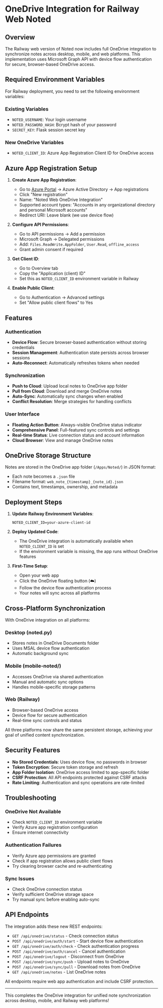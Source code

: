 # OneDrive Integration for Railway Web Noted

## Overview

The Railway web version of Noted now includes full OneDrive integration to synchronize notes across desktop, mobile, and web platforms. This implementation uses Microsoft Graph API with device flow authentication for secure, browser-based OneDrive access.

## Required Environment Variables

For Railway deployment, you need to set the following environment variables:

### Existing Variables
- `NOTED_USERNAME`: Your login username
- `NOTED_PASSWORD_HASH`: Bcrypt hash of your password
- `SECRET_KEY`: Flask session secret key

### New OneDrive Variables
- `NOTED_CLIENT_ID`: Azure App Registration Client ID for OneDrive access

## Azure App Registration Setup

1. **Create Azure App Registration**:
   - Go to [Azure Portal](https://portal.azure.com) → Azure Active Directory → App registrations
   - Click "New registration"
   - Name: "Noted Web OneDrive Integration"
   - Supported account types: "Accounts in any organizational directory and personal Microsoft accounts"
   - Redirect URI: Leave blank (we use device flow)

2. **Configure API Permissions**:
   - Go to API permissions → Add a permission
   - Microsoft Graph → Delegated permissions
   - Add: `Files.ReadWrite.AppFolder`, `User.Read`, `offline_access`
   - Grant admin consent if required

3. **Get Client ID**:
   - Go to Overview tab
   - Copy the "Application (client) ID"
   - Set this as `NOTED_CLIENT_ID` environment variable in Railway

4. **Enable Public Client**:
   - Go to Authentication → Advanced settings
   - Set "Allow public client flows" to Yes

## Features

### Authentication
- **Device Flow**: Secure browser-based authentication without storing credentials
- **Session Management**: Authentication state persists across browser sessions
- **Auto-Reconnect**: Automatically refreshes tokens when needed

### Synchronization
- **Push to Cloud**: Upload local notes to OneDrive app folder
- **Pull from Cloud**: Download and merge OneDrive notes
- **Auto-Sync**: Automatically sync changes when enabled
- **Conflict Resolution**: Merge strategies for handling conflicts

### User Interface
- **Floating Action Button**: Always-visible OneDrive status indicator
- **Comprehensive Panel**: Full-featured sync controls and settings
- **Real-time Status**: Live connection status and account information
- **Cloud Browser**: View and manage OneDrive notes

## OneDrive Storage Structure

Notes are stored in the OneDrive app folder (`/Apps/Noted/`) in JSON format:
- Each note becomes a `.json` file
- Filename format: `web_note_{timestamp}_{note_id}.json`
- Contains text, timestamps, ownership, and metadata

## Deployment Steps

1. **Update Railway Environment Variables**:
   ```
   NOTED_CLIENT_ID=your-azure-client-id
   ```

2. **Deploy Updated Code**:
   - The OneDrive integration is automatically available when `NOTED_CLIENT_ID` is set
   - If the environment variable is missing, the app runs without OneDrive features

3. **First-Time Setup**:
   - Open your web app
   - Click the OneDrive floating button (☁️)
   - Follow the device flow authentication process
   - Your notes will sync across all platforms

## Cross-Platform Synchronization

With OneDrive integration on all platforms:

### Desktop (noted.py)
- Stores notes in OneDrive Documents folder
- Uses MSAL device flow authentication
- Automatic background sync

### Mobile (mobile-noted/)
- Accesses OneDrive via shared authentication
- Manual and automatic sync options
- Handles mobile-specific storage patterns

### Web (Railway)
- Browser-based OneDrive access
- Device flow for secure authentication
- Real-time sync controls and status

All three platforms now share the same persistent storage, achieving your goal of unified content synchronization.

## Security Features

- **No Stored Credentials**: Uses device flow, no passwords in browser
- **Token Encryption**: Secure token storage and refresh
- **App Folder Isolation**: OneDrive access limited to app-specific folder
- **CSRF Protection**: All API endpoints protected against CSRF attacks
- **Rate Limiting**: Authentication and sync operations are rate-limited

## Troubleshooting

### OneDrive Not Available
- Check `NOTED_CLIENT_ID` environment variable
- Verify Azure app registration configuration
- Ensure internet connectivity

### Authentication Failures
- Verify Azure app permissions are granted
- Check if app registration allows public client flows
- Try clearing browser cache and re-authenticating

### Sync Issues
- Check OneDrive connection status
- Verify sufficient OneDrive storage space
- Try manual sync before enabling auto-sync

## API Endpoints

The integration adds these new REST endpoints:

- `GET /api/onedrive/status` - Check connection status
- `POST /api/onedrive/auth/start` - Start device flow authentication
- `GET /api/onedrive/auth/check` - Check authentication progress
- `POST /api/onedrive/auth/cancel` - Cancel authentication
- `POST /api/onedrive/logout` - Disconnect from OneDrive
- `POST /api/onedrive/sync/push` - Upload notes to OneDrive
- `POST /api/onedrive/sync/pull` - Download notes from OneDrive
- `GET /api/onedrive/notes` - List OneDrive notes

All endpoints require web app authentication and include CSRF protection.

---

This completes the OneDrive integration for unified note synchronization across desktop, mobile, and Railway web platforms!